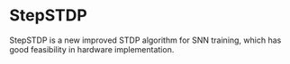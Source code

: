 # StepSTDP
StepSTDP is a new improved STDP algorithm for SNN training, which has good feasibility in hardware implementation.
